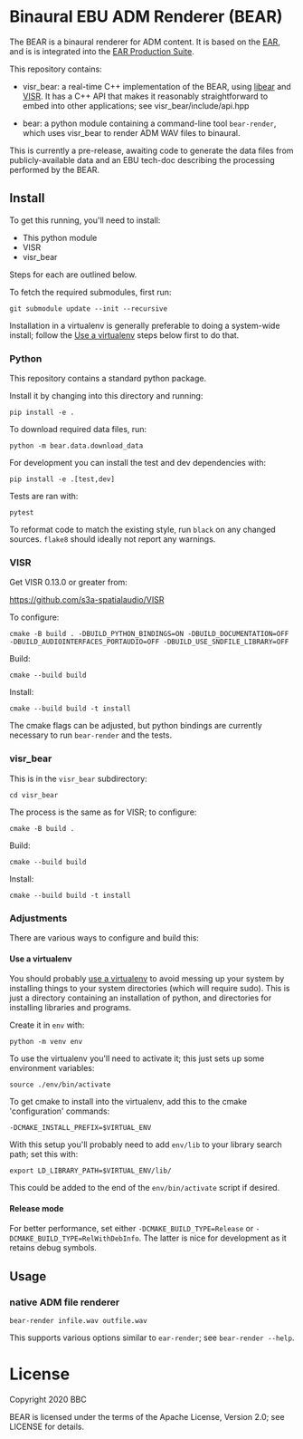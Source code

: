 # Binaural EBU ADM Renderer (BEAR)

The BEAR is a binaural renderer for ADM content. It is based on the [EAR], and is is integrated into the [EAR Production Suite].

This repository contains:

- visr_bear: a real-time C++ implementation of the BEAR, using [libear] and
  [VISR]. It has a C++ API that makes it reasonably straightforward to embed
  into other applications; see visr_bear/include/api.hpp

- bear: a python module containing a command-line tool `bear-render`, which
  uses visr_bear to render ADM WAV files to binaural.

This is currently a pre-release, awaiting code to generate the data files from publicly-available data and an EBU tech-doc describing the processing performed by the BEAR.

[EAR]: https://github.com/ebu/ebu_adm_renderer
[libear]: https://github.com/ebu/libear
[VISR]: https://github.com/s3a-spatialaudio/VISR
[EAR Production Suite]: https://ear-production-suite.ebu.io/

## Install

To get this running, you'll need to install:

- This python module
- VISR
- visr_bear

Steps for each are outlined below.

To fetch the required submodules, first run:

    git submodule update --init --recursive

Installation in a virtualenv is generally preferable to doing a system-wide
install; follow the [Use a virtualenv](#use-a-virtualenv) steps below first to
do that.

### Python

This repository contains a standard python package.

Install it by changing into this directory and running:

    pip install -e .

To download required data files, run:

    python -m bear.data.download_data

For development you can install the test and dev dependencies with:

    pip install -e .[test,dev]

Tests are ran with:

    pytest

To reformat code to match the existing style, run `black` on any changed sources. `flake8` should ideally not report any warnings.

### VISR

Get VISR 0.13.0 or greater from:

https://github.com/s3a-spatialaudio/VISR

To configure:

    cmake -B build . -DBUILD_PYTHON_BINDINGS=ON -DBUILD_DOCUMENTATION=OFF -DBUILD_AUDIOINTERFACES_PORTAUDIO=OFF -DBUILD_USE_SNDFILE_LIBRARY=OFF

Build:

    cmake --build build

Install:

    cmake --build build -t install

The cmake flags can be adjusted, but python bindings are currently necessary to
run `bear-render` and the tests.

### visr_bear

This is in the `visr_bear` subdirectory:

    cd visr_bear

The process is the same as for VISR; to configure:

    cmake -B build .

Build:

    cmake --build build

Install:

    cmake --build build -t install

### Adjustments

There are various ways to configure and build this:

#### Use a virtualenv

You should probably [use a virtualenv](https://packaging.python.org/guides/installing-using-pip-and-virtual-environments/#creating-a-virtual-environment)
to avoid messing up your system by installing things to your system directories
(which will require sudo). This is just a directory containing an installation
of python, and directories for installing libraries and programs.

Create it in `env` with:

    python -m venv env

To use the virtualenv you'll need to activate it; this just sets up some environment variables:

    source ./env/bin/activate

To get cmake to install into the virtualenv, add this to the cmake 'configuration' commands:

    -DCMAKE_INSTALL_PREFIX=$VIRTUAL_ENV

With this setup you'll probably need to add `env/lib` to your library search path; set this with:

    export LD_LIBRARY_PATH=$VIRTUAL_ENV/lib/

This could be added to the end of the `env/bin/activate` script if desired.

#### Release mode

For better performance, set either `-DCMAKE_BUILD_TYPE=Release` or
`-DCMAKE_BUILD_TYPE=RelWithDebInfo`. The latter is nice for development as it
retains debug symbols.

## Usage

### native ADM file renderer

    bear-render infile.wav outfile.wav

This supports various options similar to `ear-render`; see `bear-render --help`.

# License

Copyright 2020 BBC

BEAR is licensed under the terms of the Apache License, Version 2.0; see LICENSE for details.
